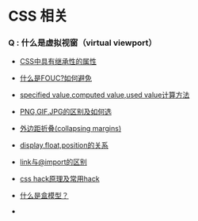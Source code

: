 # CSS 相关



### Q : 什么是虚拟视窗（virtual viewport）





- [CSS中具有继承性的属性](http://www.cnblogs.com/moyuling/p/9e8764999dc83bd26fd32c5c16fccc4b.html)
- [什么是FOUC?如何避免](http://www.cnblogs.com/moyuling/p/9030717.html)
- [specified value,computed value,used value计算方法](http://www.cnblogs.com/moyuling/p/9030774.html)
- [PNG,GIF,JPG的区别及如何选](http://www.cnblogs.com/moyuling/p/9030782.html)
- [外边距折叠(collapsing margins)](http://www.cnblogs.com/moyuling/p/9030794.html)
- [display,float,position的关系](http://www.cnblogs.com/moyuling/p/9030807.html)
- [link与@import的区别](http://www.cnblogs.com/moyuling/p/9030812.html)
- [css hack原理及常用hack](http://www.cnblogs.com/moyuling/p/9030816.html)



- [什么是盒模型？]()
- 